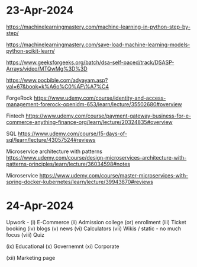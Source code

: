 # 23-Apr-2024

https://machinelearningmastery.com/machine-learning-in-python-step-by-step/

https://machinelearningmastery.com/save-load-machine-learning-models-python-scikit-learn/

https://www.geeksforgeeks.org/batch/dsa-self-paced/track/DSASP-Arrays/video/MTQwMg%3D%3D

https://www.pocbible.com/adyayam.asp?val=67&book=k%A6o%C0%AF\%A7%C4

ForgeRock
https://www.udemy.com/course/identity-and-access-management-forerock-openidm-653/learn/lecture/35502680#overview

Fintech
https://www.udemy.com/course/payment-gateway-business-for-e-commerce-anything-finance-org/learn/lecture/20324835#overview

SQL
https://www.udemy.com/course/15-days-of-sql/learn/lecture/43057524#reviews

Microservice architecture with patterns
https://www.udemy.com/course/design-microservices-architecture-with-patterns-principles/learn/lecture/36034598#notes

Microservice
https://www.udemy.com/course/master-microservices-with-spring-docker-kubernetes/learn/lecture/39943870#reviews


# 24-Apr-2024

Upwork - 
(i) E-Commerce
(ii) Admission college (or) enrollment
(iii) Ticket booking
(iv) blogs
(v) news
(vi) Calculators
(vii) Wikis / static - no much focus
(viii) Quiz

(ix) Educational 
(x) Governemnt
(xi) Corporate

(xii) Marketing page